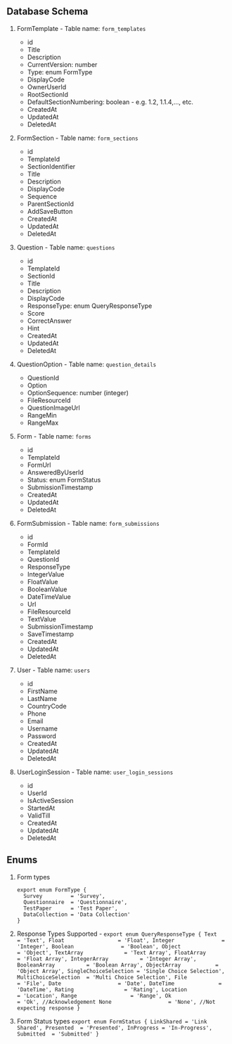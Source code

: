 ## Database Schema

1. FormTemplate - Table name: `form_templates`
   - id
   - Title
   - Description
   - CurrentVersion: number
   - Type: enum FormType
   - DisplayCode
   - OwnerUserId
   - RootSectionId
   - DefaultSectionNumbering: boolean - e.g. 1.2, 1.1.4,..., etc.
   - CreatedAt
   - UpdatedAt
   - DeletedAt
  
2. FormSection - Table name: `form_sections`
   - id
   - TemplateId
   - SectionIdentifier 
   - Title
   - Description
   - DisplayCode
   - Sequence
   - ParentSectionId
   - AddSaveButton
   - CreatedAt
   - UpdatedAt
   - DeletedAt

3. Question - Table name: `questions`
   - id
   - TemplateId
   - SectionId
   - Title
   - Description
   - DisplayCode
   - ResponseType: enum QueryResponseType
   - Score
   - CorrectAnswer
   - Hint
   - CreatedAt
   - UpdatedAt
   - DeletedAt

4. QuestionOption - Table name: `question_details`
   - QuestionId
   - Option
   - OptionSequence: number (integer)
   - FileResourceId
   - QuestionImageUrl
   - RangeMin
   - RangeMax
  
5. Form - Table name: `forms`
   - id
   - TemplateId
   - FormUrl
   - AnsweredByUserId
   - Status: enum FormStatus
   - SubmissionTimestamp
   - CreatedAt
   - UpdatedAt
   - DeletedAt

6. FormSubmission - Table name: `form_submissions`
   - id
   - FormId
   - TemplateId
   - QuestionId
   - ResponseType
   - IntegerValue
   - FloatValue
   - BooleanValue
   - DateTimeValue
   - Url
   - FileResourceId
   - TextValue
   - SubmissionTimestamp
   - SaveTimestamp
   - CreatedAt
   - UpdatedAt
   - DeletedAt

7. User - Table name: `users`
   - id
   - FirstName
   - LastName
   - CountryCode
   - Phone
   - Email
   - Username
   - Password
   - CreatedAt
   - UpdatedAt
   - DeletedAt

8. UserLoginSession - Table name: `user_login_sessions`
   - id
   - UserId
   - IsActiveSession
   - StartedAt
   - ValidTill
   - CreatedAt
   - UpdatedAt
   - DeletedAt

## Enums

1. Form types
   ```
   export enum FormType {
     Survey         = 'Survey',
     Questionnaire  = 'Questionnaire',
     TestPaper      = 'Test Paper',
     DataCollection = 'Data Collection'
   }
   ```
   
2. Response Types Supported -
   `export enum QueryResponseType {
      Text                  = 'Text',
      Float                 = 'Float',
      Integer               = 'Integer',
      Boolean               = 'Boolean',
      Object                = 'Object',
      TextArray             = 'Text Array',
      FloatArray            = 'Float Array',
      IntegerArray          = 'Integer Array',
      BooleanArray          = 'Boolean Array',
      ObjectArray           = 'Object Array',
      SingleChoiceSelection = 'Single Choice Selection',
      MultiChoiceSelection  = 'Multi Choice Selection',
      File                  = 'File',
      Date                  = 'Date',
      DateTime              = 'DateTime',
      Rating                = 'Rating',
      Location              = 'Location',
      Range                 = 'Range',
      Ok                    = 'Ok', //Acknowledgement
      None                  = 'None', //Not expecting response
   }`

3. Form Status types
   `export enum FormStatus {
     LinkShared = 'Link Shared',
     Presented  = 'Presented',
     InProgress = 'In-Progress',
     Submitted  = 'Submitted'
   }`
